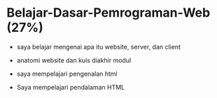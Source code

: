 # Belajar-Dasar-Pemrograman-Web (27%)

* saya belajar mengenai apa itu website, server, dan client  
* anatomi website dan kuis diakhir modul
  
*  saya mempelajari pengenalan html

* Saya mempelajari pendalaman HTML
